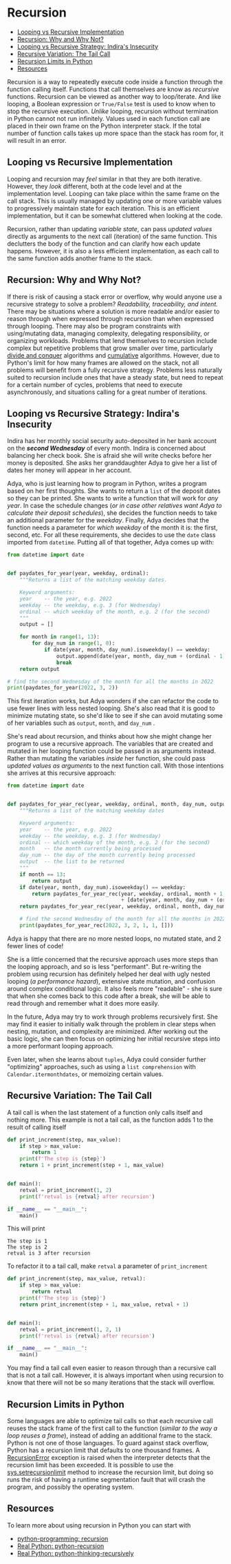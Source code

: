 # Recursion <!-- omit in toc -->

- [Looping vs Recursive Implementation](#looping-vs-recursive-implementation)
- [Recursion: Why and Why Not?](#recursion-why-and-why-not)
- [Looping vs Recursive Strategy: Indira's Insecurity](#looping-vs-recursive-strategy-indiras-insecurity)
- [Recursive Variation: The Tail Call](#recursive-variation-the-tail-call)
- [Recursion Limits in Python](#recursion-limits-in-python)
- [Resources](#resources)

Recursion is a way to repeatedly execute code inside a function through the
function calling itself. Functions that call themselves are know as _recursive_
functions. Recursion can be viewed as another way to loop/iterate. And like
looping, a Boolean expression or `True/False` test is used to know when to stop
the recursive execution. _Unlike_ looping, recursion without termination in
Python cannot not run infinitely. Values used in each function call are placed
in their own frame on the Python interpreter stack. If the total number of
function calls takes up more space than the stack has room for, it will result
in an error.

## Looping vs Recursive Implementation

Looping and recursion may _feel_ similar in that they are both iterative.
However, they _look_ different, both at the code level and at the implementation
level. Looping can take place within the same frame on the call stack. This is
usually managed by updating one or more variable values to progressively
maintain state for each iteration. This is an efficient implementation, but it
can be somewhat cluttered when looking at the code.

Recursion, rather than updating _variable state_, can pass _updated values_
directly as arguments to the next call (iteration) of the same function. This
declutters the body of the function and can clarify how each update happens.
However, it is also a less efficient implementation, as each call to the same
function adds another frame to the stack.

## Recursion: Why and Why Not?

If there is risk of causing a stack error or overflow, why would anyone use a
recursive strategy to solve a problem? _Readability, traceability, and intent._
There may be situations where a solution is more readable and/or easier to
reason through when expressed through recursion than when expressed through
looping. There may also be program constraints with using/mutating data,
managing complexity, delegating responsibility, or organizing workloads.
Problems that lend themselves to recursion include complex but repetitive
problems that grow smaller over time, particularly [divide and
conquer][divide-and-conquer] algorithms and [cumulative][cumulative] algorithms.
However, due to Python's limit for how many frames are allowed on the stack, not
all problems will benefit from a fully recursive strategy. Problems less
naturally suited to recursion include ones that have a steady state, but need to
repeat for a certain number of cycles, problems that need to execute
asynchronously, and situations calling for a great number of iterations.

## Looping vs Recursive Strategy: Indira's Insecurity

Indira has her monthly social security auto-deposited in her bank account on the
**_second Wednesday_** of every month. Indira is concerned about balancing her
check book. She is afraid she will write checks before her money is deposited.
She asks her granddaughter Adya to give her a list of dates her money will
appear in her account.

Adya, who is just learning how to program in Python, writes a program based on
her first thoughts. She wants to return a `list` of the deposit dates so they
can be printed. She wants to write a function that will work for _any year_. In
case the schedule changes (_or in case other relatives want Adya to calculate
their deposit schedules_), she decides the function needs to take an additional
parameter for the _weekday_. Finally, Adya decides that the function needs a
parameter for _which weekday_ of the month it is: the first, second, etc. For
all these requirements, she decides to use the `date` class imported from
`datetime`. Putting all of that together, Adya comes up with:

```python
from datetime import date


def paydates_for_year(year, weekday, ordinal):
    """Returns a list of the matching weekday dates.

    Keyword arguments:
    year    -- the year, e.g. 2022
    weekday -- the weekday, e.g. 3 (for Wednesday)
    ordinal -- which weekday of the month, e.g. 2 (for the second)
    """
    output = []

    for month in range(1, 13):
        for day_num in range(1, 8):
            if date(year, month, day_num).isoweekday() == weekday:
                output.append(date(year, month, day_num + (ordinal - 1) * 7))
                break
    return output

# find the second Wednesday of the month for all the months in 2022
print(paydates_for_year(2022, 3, 2))
```

This first iteration works, but Adya wonders if she can refactor the code to use
fewer lines with less nested looping. She's also read that it is good to
minimize mutating state, so she'd like to see if she can avoid mutating some of
her variables such as `output`, `month`, and `day_num` .

She's read about recursion, and thinks about how she might change her program to
use a recursive approach. The variables that are created and mutated in her
looping function could be passed in as arguments instead. Rather than mutating
the variables _inside_ her function, she could pass _updated values as
arguments_ to the next function call. With those intentions she arrives at this
recursive approach:

```python
from datetime import date


def paydates_for_year_rec(year, weekday, ordinal, month, day_num, output):
    """Returns a list of the matching weekday dates

    Keyword arguments:
    year    -- the year, e.g. 2022
    weekday -- the weekday, e.g. 3 (for Wednesday)
    ordinal -- which weekday of the month, e.g. 2 (for the second)
    month   -- the month currently being processed
    day_num -- the day of the month currently being processed
    output  -- the list to be returned
    """
    if month == 13:
        return output
    if date(year, month, day_num).isoweekday() == weekday:
        return paydates_for_year_rec(year, weekday, ordinal, month + 1, 1, output
                                     + [date(year, month, day_num + (ordinal - 1) * 7)])
    return paydates_for_year_rec(year, weekday, ordinal, month, day_num + 1, output)

    # find the second Wednesday of the month for all the months in 2022
    print(paydates_for_year_rec(2022, 3, 2, 1, 1, []))
```

Adya is happy that there are no more nested loops, no mutated state, and 2 fewer
lines of code!

She is a little concerned that the recursive approach uses more steps than the
looping approach, and so is less "performant". But re-writing the problem using
recursion has definitely helped her deal with ugly nested looping (_a
performance hazard_), extensive state mutation, and confusion around complex
conditional logic. It also feels more "readable" - she is sure that when she
comes back to this code after a break, she will be able to read through and
remember what it does more easily.

In the future, Adya may try to work through problems recursively first. She may
find it easier to initially walk through the problem in clear steps when
nesting, mutation, and complexity are minimized. After working out the basic
logic, she can then focus on optimizing her initial recursive steps into a more
performant looping approach.

Even later, when she learns about `tuples`, Adya could consider further
"optimizing" approaches, such as using a `list comprehension` with
`Calendar.itermonthdates`, or memoizing certain values.

## Recursive Variation: The Tail Call

A tail call is when the last statement of a function only calls itself and
nothing more. This example is not a tail call, as the function adds 1 to the
result of calling itself

```python
def print_increment(step, max_value):
    if step > max_value:
        return 1
    print(f'The step is {step}')
    return 1 + print_increment(step + 1, max_value)


def main():
    retval = print_increment(1, 2)
    print(f'retval is {retval} after recursion')

if __name__ == "__main__":
    main()
```

This will print

```text
The step is 1
The step is 2
retval is 3 after recursion
```

To refactor it to a tail call, make `retval` a parameter of `print_increment`

```python
def print_increment(step, max_value, retval):
    if step > max_value:
        return retval
    print(f'The step is {step}')
    return print_increment(step + 1, max_value, retval + 1)


def main():
    retval = print_increment(1, 2, 1)
    print(f'retval is {retval} after recursion')

if __name__ == "__main__":
    main()
```

You may find a tail call even easier to reason through than a recursive call
that is not a tail call. However, it is always important when using recursion to
know that there will not be so many iterations that the stack will overflow.

## Recursion Limits in Python

Some languages are able to optimize tail calls so that each recursive call
reuses the stack frame of the first call to the function (_similar to the way a
loop reuses a frame_), instead of adding an additional frame to the stack.
Python is not one of those languages. To guard against stack overflow, Python
has a recursion limit that defaults to one thousand frames. A
[RecursionError][recursionerror] exception is raised when the interpreter
detects that the recursion limit has been exceeded. It is possible to use the
[sys.setrecursionlimit][setrecursionlimit] method to increase the recursion
limit, but doing so runs the risk of having a runtime segmentation fault that
will crash the program, and possibly the operating system.

## Resources

To learn more about using recursion in Python you can start with

- [python-programming: recursion][python-programming-recursion]
- [Real Python: python-recursion][real-python-python-recursion]
- [Real Python:
  python-thinking-recursively][real-python-python-thinking-recursively]

[python-programming-recursion]:
  https://www.programiz.com/python-programming/recursion
[real-python-python-recursion]: https://realpython.com/python-recursion/
[real-python-python-thinking-recursively]:
  https://realpython.com/python-thinking-recursively/
[recursionerror]:
  https://docs.python.org/3.8/library/exceptions.html#RecursionError
[setrecursionlimit]:
  https://docs.python.org/3.8/library/sys.html#sys.setrecursionlimit
[divide-and-conquer]:
  https://afteracademy.com/blog/divide-and-conquer-approach-in-programming
[cumulative]:
  https://www.geeksforgeeks.org/sum-of-natural-numbers-using-recursion/
